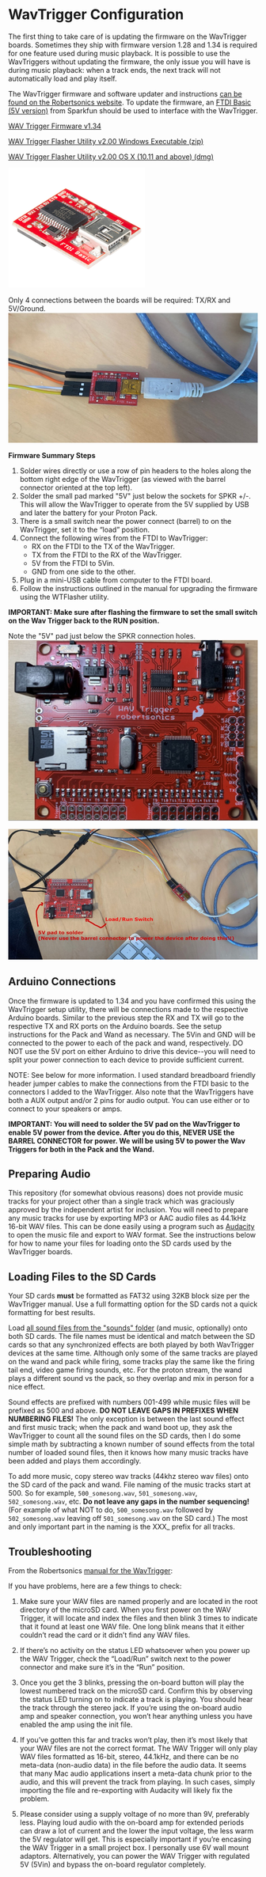 # WavTrigger Configuration

The first thing to take care of is updating the firmware on the WavTrigger boards. Sometimes they ship with firmware version 1.28 and 1.34 is required for one feature used during music playback. It is possible to use the WavTriggers without updating the firmware, the only issue you will have is during music playback: when a track ends, the next track will not automatically load and play itself.

The WavTrigger firmware and software updater and instructions [can be found on the Robertsonics website](https://www.robertsonics.com/wav-trigger). To update the firmware, an [FTDI Basic (5V version)](https://www.sparkfun.com/products/9716) from Sparkfun should be used to interface with the WavTrigger.

[WAV Trigger Firmware v1.34](https://www.robertsonics.com/s/WAVTrig_134_20200324.zip)

[WAV Trigger Flasher Utility v2.00 Windows Executable (zip)](https://www.robertsonics.com/s/WTFlasher_20230108_v200.zip)

[WAV Trigger Flasher Utility v2.00 OS X (10.11 and above) (dmg)](https://www.robertsonics.com/s/WTFlasher_20230108_v200.dmg)


![FTDI Board](images/FTDI.png)

Only 4 connections between the boards will be required: TX/RX and 5V/Ground.
![USB and Wire Connections](images/WavTriggerFTDI.jpg)

**Firmware Summary Steps**

1. Solder wires directly or use a row of pin headers to the holes along the bottom right edge of the WavTrigger (as viewed with the barrel connector oriented at the top left).
1. Solder the small pad marked "5V" just below the sockets for SPKR +/-. This will allow the WavTrigger to operate from the 5V supplied by USB and later the battery for your Proton Pack.
1. There is a small switch near the power connect (barrel) to on the WavTrigger, set it to the “load” position.
1. Connect the following wires from the FTDI to WavTrigger:
	- RX on the FTDI to the TX of the WavTrigger.
	- TX from the FTDI to the RX of the WavTrigger.
	- 5V from the FTDI to 5Vin.
	- GND from one side to the other.
1. Plug in a mini-USB cable from computer to the FTDI board.
1. Follow the instructions outlined in the manual for upgrading the firmware using the WTFlasher utility.

**IMPORTANT: Make sure after flashing the firmware to set the small switch on the Wav Trigger back to the RUN position.**

Note the "5V" pad just below the SPKR connection holes.
![Board Closeup](images/WavTrigger.jpg)

![Connection Overview](images/WavTrigger5V.jpg)

## Arduino Connections

Once the firmware is updated to 1.34 and you have confirmed this using the WavTrigger setup utility, there will be connections made to the respective Arduino boards. Similar to the previous step the RX and TX will go to the respective TX and RX ports on the Arduino boards. See the setup instructions for the Pack and Wand as necessary. The 5Vin and GND will be connected to the power to each of the pack and wand, respectively. DO NOT use the 5V port on either Arduino to drive this device--you will need to split your power connection to each device to provide sufficient current.

NOTE: See below for more information. I used standard breadboard friendly header jumper cables to make the connections from the FTDI basic to the connectors I added to the WavTrigger. Also note that the WavTriggers have both a AUX output and/or 2 pins for audio output. You can use either or to connect to your speakers or amps.

**IMPORTANT: You will need to solder the 5V pad on the WavTrigger to enable 5V power from the device. After you do this, NEVER USE the BARREL CONNECTOR for power. We will be using 5V to power the Wav Triggers for both in the Pack and the Wand.**

## Preparing Audio

This repository (for somewhat obvious reasons) does not provide music tracks for your project other than a single track which was graciously approved by the independent artist for inclusion. You will need to prepare any music tracks for use by exporting MP3 or AAC audio files as 44.1kHz 16-bit WAV files. This can be done easily using a program such as [Audacity](https://www.audacityteam.org/) to open the music file and export to WAV format. See the instructions below for how to name your files for loading onto the SD cards used by the WavTrigger boards.

## Loading Files to the SD Cards

Your SD cards **must** be formatted as FAT32 using 32KB block size per the WavTrigger manual. Use a full formatting option for the SD cards not a quick formatting for best results.

Load [all sound files from the "sounds" folder](sounds) (and music, optionally) onto both SD cards. The file names must be identical and match between the SD cards so that any synchronized effects are both played by both WavTrigger devices at the same time. Although only some of the same tracks are played on the wand and pack while firing, some tracks play the same like the firing tail end, video game firing sounds, etc. For the proton stream, the wand plays a different sound vs the pack, so they overlap and mix in person for a nice effect.

Sound effects are prefixed with numbers 001-499 while music files will be prefixed as 500 and above. **DO NOT LEAVE GAPS IN PREFIXES WHEN NUMBERING FILES!** The only exception is between the last sound effect and first music track; when the pack and wand boot up, they ask the WavTrigger to count all the sound files on the SD cards, then I do some simple math by subtracting a known number of sound effects from the total number of loaded sound files, then it knows how many music tracks have been added and plays them accordingly.

To add more music, copy stereo wav tracks (44khz stereo wav files) onto the SD card of the pack and wand. File naming of the music tracks start at 500. So for example, `500_somesong.wav`, `501_somesong.wav`, `502_somesong.wav`, etc. **Do not leave any gaps in the number sequencing!** (For example of what NOT to do, `500_somesong.wav` followed by `502_somesong.wav` leaving off `501_somesong.wav` on the SD card.) The most and only important part in the naming is the XXX_ prefix for all tracks.

## Troubleshooting

From the Robertsonics [manual for the WavTrigger](https://static1.squarespace.com/static/62ab6e0d1f3ea036834d4a0b/t/63c331cab98b7f0d1d5fe04b/1673736656985/WT_UserGuide_20230114.pdf):

If you have problems, here are a few things to check:

1. Make sure your WAV files are named properly and are located in the root directory of the microSD card. When you first power on the WAV Trigger, it will locate and index the files and then blink 3 times to indicate that it found at least one WAV file. One long blink means that it either couldn’t read the card or it didn’t find any WAV files.

1. If there’s no activity on the status LED whatsoever when you power up the WAV Trigger, check the “Load/Run” switch next to the power connector and make sure it’s in the “Run” position.

1. Once you get the 3 blinks, pressing the on-board button will play the lowest numbered track on the microSD card. Confirm this by observing the status LED turning on to indicate a track is playing. You should hear the track through the stereo jack. If you’re using the on-board audio amp and speaker connection, you won’t hear anything unless you have enabled the amp using the init file.

1. If you’ve gotten this far and tracks won’t play, then it’s most likely that your WAV files are not the correct format. The WAV Trigger will only play WAV files formatted as 16-bit, stereo, 44.1kHz, and there can be no meta-data (non-audio data) in the file before the audio data. It seems that many Mac audio applications insert a meta-data chunk prior to the audio, and this will prevent the track from playing. In such cases, simply importing the file and re-exporting with Audacity will likely fix the problem.

1. Please consider using a supply voltage of no more than 9V, preferably less. Playing loud audio with the on-board amp for extended periods can draw a lot of current and the lower the input voltage, the less warm the 5V regulator will get. This is especially important if you’re encasing the WAV Trigger in a small project box. I personally use 6V wall mount adaptors. Alternatively, you can power the WAV Trigger with regulated 5V (5Vin) and bypass the on-board regulator completely.